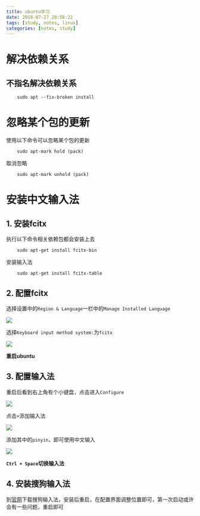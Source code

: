 ```yaml
---
title: ubuntu学习
date: 2018-07-27 20:58:22
tags: [study, notes, linux]
categories: [notes, study]
---
```


# 解决依赖关系

## 不指名解决依赖关系
```shell
    sudo apt --fix-broken install
```

# 忽略某个包的更新

使用以下命令可以忽略某个包的更新

```shell
    sudo apt-mark hold (pack)
```

取消忽略

```shell
    sudo apt-mark unhold (pack)
```

# 安装中文输入法

## 1. 安装fcitx

执行以下命令相关依赖包都会安装上去

```shell
    sudo apt-get install fcitx-bin
```

安装输入法

```shell
    sudo apt-get install fcitx-table
```

## 2. 配置fcitx

选择设置中的`Region & Language`一栏中的`Manage Installed Language`

<img src = "2018_11_30_01.png">

选择`Keyboard input method system:`为`fcitx`

<img src = "2018_11_30_02.png">

**重启ubuntu**

## 3. 配置输入法

重启后看到右上角有个小键盘，点击进入`Configure`

<img src = "2018_11_30_03.png">

点击`+`添加输入法

<img src = "2018_11_30_04.png">

添加其中的`pinyin`，即可使用中文输入

<img src = "2018_11_30_05.png">

**`Ctrl + Space`切换输入法**

## 4. 安装搜狗输入法

到[官网][1]下载搜狗输入法，安装后重启，在配置界面调整位置即可，第一次启动或许会有一些问题，重启即可

[1]: https://pinyin.sogou.com/linux/?r=pinyin